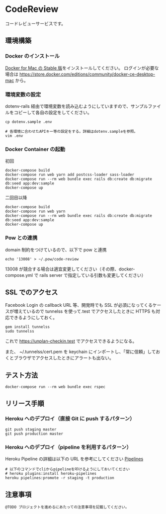 <!-- this document is auto-generated by irodori rails application template -->

# CodeReview

コードレビューサービスです。

<!-- ---------------------------------------------------------------------------------->

## 環境構築

### Docker のインストール

[Docker for Mac の Stable 版](https://download.docker.com/mac/stable/Docker.dmg)をインストールしてください。
ログインが必要な場合は https://store.docker.com/editions/community/docker-ce-desktop-mac から。

### 環境変数の設定

dotenv-rails 経由で環境変数を読み込むようにしていますので、サンプルファイルをコピーして各自の設定をしてください。

```shell
cp dotenv.sample .env

# 各環境に合わせたAPIキー等の設定をする。詳細はdotenv.sampleを参照。
vim .env
```

### Docker Container の起動

初回

```shell
docker-compose build
docker-compose run web yarn add postcss-loader sass-loader
docker-compose run --rm web bundle exec rails db:create db:migrate db:seed app:dev:sample
docker-compose up
```

二回目以降

```shell
docker-compose build
docker-compose run web yarn
docker-compose run --rm web bundle exec rails db:create db:migrate db:seed app:dev:sample
docker-compose up
```

### Pow との連携

domain 制約をつけているので、以下で pow と連携

```shell
echo '13008' > ~/.pow/code-review
```

13008 が競合する場合は適宜変更してください（その際、docker-compose.yml で rails server で指定している引数も変更してください）


<!-- ---------------------------------------------------------------------------------->

## SSL でのアクセス

Facebook Login の callback URL 等、開発時でも SSL が必須になってくるケースが増えているので tunnelss を使って.test でアクセスしたときに HTTPS も対応できるようにしておく。

```
gem install tunnelss
sudo tunnelss
```

これで https://unplan-checkin.test でアクセスできるようになる。

また、 ~/.tunnelss/cert.pem を keychain にインポートし、「常に信頼」しておくとブラウザでアクセスしたときにアラートも出ない。

<!-- ---------------------------------------------------------------------------------->

## テスト方法

```shell
docker-compose run --rm web bundle exec rspec
```

<!-- ---------------------------------------------------------------------------------->

## リリース手順

### Heroku へのデプロイ（直接 Git に push するパターン）

```shell
git push staging master
git push production master
```

### Heroku へのデプロイ（pipeline を利用するパターン）

Heroku Pipeline の詳細は以下の URL を参考にしてください
[Pipelines](https://devcenter.heroku.com/articles/pipelines)

```shell
# 以下のコマンドでcliからpipelineを叩けるようにしておいてください
# heroku plugins:install heroku-pipelines
heroku pipelines:promote -r staging -t production
```

<!-- ---------------------------------------------------------------------------------->

## 注意事項

`@TODO プロジェクトを進めるにあたっての注意事項を記載してください。`
